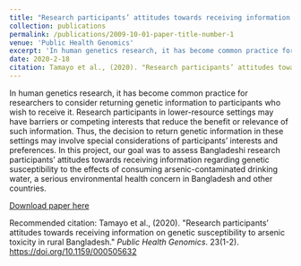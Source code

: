 ```yaml
---
title: "Research participants’ attitudes towards receiving information on genetic susceptibility to arsenic toxicity in rural Bangladesh"
collection: publications
permalink: /publications/2009-10-01-paper-title-number-1
venue: 'Public Health Genomics'
excerpt: 'In human genetics research, it has become common practice for researchers to consider returning genetic information to participants who wish to receive it. Research participants in lower-resource settings may have barriers or competing interests that reduce the benefit or relevance of such information. Thus, the decision to return genetic information in these settings may involve special considerations of participants’ interests and preferences. In this project, our goal was to assess Bangladeshi research participants’ attitudes towards receiving information regarding genetic susceptibility to the effects of consuming arsenic-contaminated drinking water, a serious environmental health concern in Bangladesh and other countries.'
date: 2020-2-18
citation: Tamayo et al., (2020). "Research participants’ attitudes towards receiving information on genetic susceptibility to arsenic toxicity in rural Bangladesh." <i>Public Health Genomics</i>. 23(1-2). https://doi.org/10.1159/000505632
---
```

In human genetics research, it has become common practice for researchers to consider returning genetic information to participants who wish to receive it. Research participants in lower-resource settings may have barriers or competing interests that reduce the benefit or relevance of such information. Thus, the decision to return genetic information in these settings may involve special considerations of participants’ interests and preferences. In this project, our goal was to assess Bangladeshi research participants’ attitudes towards receiving information regarding genetic susceptibility to the effects of consuming arsenic-contaminated drinking water, a serious environmental health concern in Bangladesh and other countries.

[Download paper here](http://lizeth-tamayo.github.io/lizeth-tamayo/files/tamayo_ror_publichealthgenomics.pdf)

Recommended citation: Tamayo et al., (2020). "Research participants’ attitudes towards receiving information on genetic susceptibility to arsenic toxicity in rural Bangladesh." <i>Public Health Genomics</i>. 23(1-2). https://doi.org/10.1159/000505632
